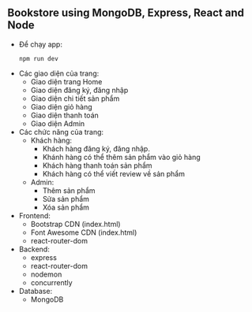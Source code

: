 ## Bookstore using MongoDB, Express, React and Node

- Để chạy app:
  ```
  npm run dev
  ```
- Các giao diện của trang:
  - Giao diện trang Home
  - Giao diện đăng ký, đăng nhập
  - Giao diện chi tiết sản phẩm
  - Giao diện giỏ hàng
  - Giao diện thanh toán
  - Giao diện Admin
- Các chức năng của trang:
  - Khách hàng:
    - Khách hàng đăng ký, đăng nhập.
    - Khánh hàng có thể thêm sản phẩm vào giỏ hàng
    - Khách hàng thanh toán sản phẩm
    - Khách hàng có thể viết review về sản phẩm
  - Admin:
    - Thêm sản phẩm
    - Sửa sản phẩm
    - Xóa sản phẩm
- Frontend:
  - Bootstrap CDN (index.html) 
  - Font Awesome CDN (index.html)
  - react-router-dom
- Backend:
  - express
  - react-router-dom
  - nodemon
  - concurrently
- Database:
  - MongoDB
